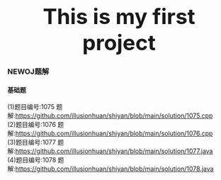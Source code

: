 # <div align="center"><font size="70">This is my first project</font></div>

### NEWOJ题解

####  基础题

(1)题目编号:1075     题解:https://github.com/illusionhuan/shiyan/blob/main/solution/1075.cpp<br />
(2)题目编号:1076     题解:https://github.com/illusionhuan/shiyan/blob/main/solution/1076.cpp<br />
(3)题目编号:1077     题解:https://github.com/illusionhuan/shiyan/blob/main/solution/1077.java<br />
(4)题目编号:1078     题解:https://github.com/illusionhuan/shiyan/blob/main/solution/1078.java<br />

